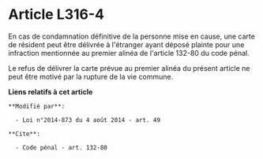 # Article L316-4

En cas de condamnation définitive de la personne mise en cause, une carte de résident peut être délivrée à l'étranger ayant
déposé plainte pour une infraction mentionnée au premier alinéa de l'article 132-80 du code pénal.

Le refus de délivrer la carte prévue au premier alinéa du présent article ne peut être motivé par la rupture de la vie
commune.

**Liens relatifs à cet article**

	**Modifié par**:

	  - Loi n°2014-873 du 4 août 2014 - art. 49

	**Cite**:

	  - Code pénal - art. 132-80
